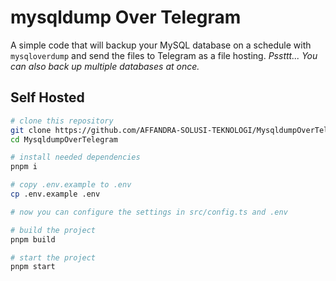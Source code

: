 # mysqldump Over Telegram

A simple code that will backup your MySQL database on a schedule with `mysqloverdump` and send the files to Telegram as a file hosting. *Pssttt... You can also back up multiple databases at once.*

## Self Hosted

```sh
# clone this repository
git clone https://github.com/AFFANDRA-SOLUSI-TEKNOLOGI/MysqldumpOverTelegram
cd MysqldumpOverTelegram

# install needed dependencies
pnpm i

# copy .env.example to .env
cp .env.example .env

# now you can configure the settings in src/config.ts and .env

# build the project
pnpm build

# start the project
pnpm start
```